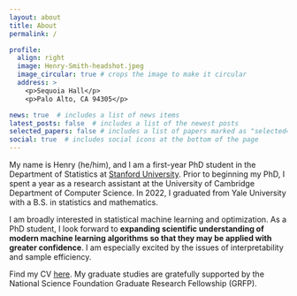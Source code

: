 ```yaml
---
layout: about
title: About
permalink: /

profile:
  align: right
  image: Henry-Smith-headshot.jpeg
  image_circular: true # crops the image to make it circular
  address: >
    <p>Sequoia Hall</p>
    <p>Palo Alto, CA 94305</p>

news: true  # includes a list of news items
latest_posts: false  # includes a list of the newest posts
selected_papers: false # includes a list of papers marked as "selected={true}"
social: true  # includes social icons at the bottom of the page
---
```


My name is Henry (he/him), and I am a first-year PhD student in the Department of Statistics at [Stanford University](https://statistics.stanford.edu/). Prior to beginning my PhD, I spent a year as a research assistant at the University of Cambridge Department of Computer Science. In 2022, I graduated from Yale University with a B.S. in statistics and mathematics. 

I am broadly interested in statistical machine learning and optimization. As a PhD student, I look forward to **expanding scientific understanding of modern machine learning algorithms so that they may be applied with greater confidence**. I am especially excited by the issues of interpretability and sample efficiency. 

Find my CV [here](/assets/pdf/my-cv.pdf). My graduate studies are gratefully supported by the National Science Foundation Graduate Research Fellowship (GRFP).